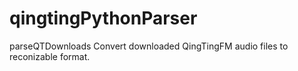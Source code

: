 # qingtingPythonParser
parseQTDownloads
Convert downloaded QingTingFM audio files to reconizable format. 
